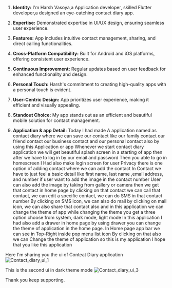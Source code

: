 1. **Identity:** I'm Harsh Vasoya,a Application developer, skilled Flutter developer,a designed an eye-catching contact diary app.

2. **Expertise:** Demonstrated expertise in UI/UX design, ensuring seamless user experience.

3. **Features:** App includes intuitive contact management, sharing, and direct calling functionalities.

4. **Cross-Platform Compatibility:** Built for Android and iOS platforms, offering consistent user experience.

5. **Continuous Improvement:** Regular updates based on user feedback for enhanced functionality and design.

6. **Personal Touch:** Harsh's commitment to creating high-quality apps with a personal touch is evident.

7. **User-Centric Design:** App prioritizes user experience, making it efficient and visually appealing.

8. **Standout Choice:** My app stands out as an efficient and beautiful mobile solution for contact management.

9. **Application & app Detail:** Today I had made A application named as contact diary where we can save our contact like our family contact our friend contact our business contact and our personal contact also by using this Application or app Whenever we start contact diary application we will get beautiful splash screen in a starting of app then after we have to log in by our email and password Then you able to go in homescreen I Had also make login screen for user Privacy there is one option of adding contact where we can add the contact In Contact we have to just feel a basic detail like first name, last name ,email address, and number if user want to add the image in the contact number User can also add the image by taking from gallery or camera then we get that contact in home page by clicking on that contact we can call that contact, we can edit a specific contact, we can do SMS in that contact number By clicking on SMS icon, we can also do mail by clicking on mail icon, we can also share that contact also and in this application we can change the theme of app while changing the theme you get a three option choose from system, dark mode, light mode In this application I had also add a drawer in home page by using drawer you can change the theme of application in the home page. In Home page app bar we can see in Top-Right inside pop menu list icon By clicking on that also we can Change the theme of application so this is my application I hope that you like this application

Here I'm sharing you the ui of Conteat Diary application
![Contact_diary_ui_1](https://github.com/Harshvasoya2737/contact_diary/assets/148517061/e96fbda4-74d1-4cfa-b9e8-6f2764ed7e12)

This is the second ui in dark theme mode
![Contact_diary_ui_3](https://github.com/Harshvasoya2737/contact_diary/assets/148517061/67ca4ef4-8f73-42dd-a07f-a11f23f42386)

Thank you keep supporting.
